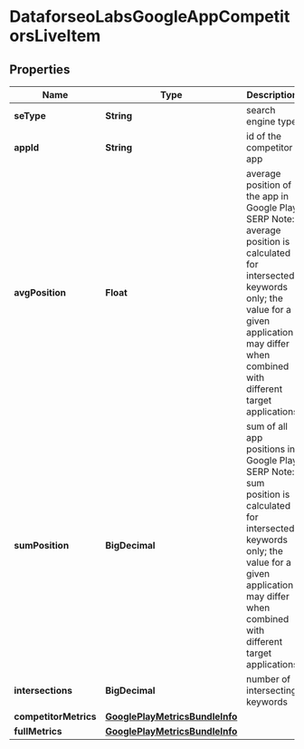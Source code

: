 

# DataforseoLabsGoogleAppCompetitorsLiveItem


## Properties

| Name | Type | Description | Notes |
|------------ | ------------- | ------------- | -------------|
|**seType** | **String** | search engine type |  [optional] |
|**appId** | **String** | id of the competitor app |  [optional] |
|**avgPosition** | **Float** | average position of the app in Google Play SERP Note: average position is calculated for intersected keywords only; the value for a given application may differ when combined with different target applications |  [optional] |
|**sumPosition** | **BigDecimal** | sum of all app positions in Google Play SERP Note: sum position is calculated for intersected keywords only; the value for a given application may differ when combined with different target applications |  [optional] |
|**intersections** | **BigDecimal** | number of intersecting keywords |  [optional] |
|**competitorMetrics** | [**GooglePlayMetricsBundleInfo**](GooglePlayMetricsBundleInfo.md) |  |  [optional] |
|**fullMetrics** | [**GooglePlayMetricsBundleInfo**](GooglePlayMetricsBundleInfo.md) |  |  [optional] |



